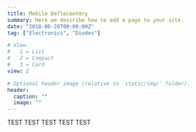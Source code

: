```yaml
---
title: Mobile Defleceotmry
summary: Here we describe how to add a page to your site.
date: "2018-06-28T00:00:00Z"
tag: ["Electronics", "Diodes"]

# View.
#   1 = List
#   2 = Compact
#   3 = Card
view: 2

# Optional header image (relative to `static/img/` folder).
header:
  caption: ""
  image: ""
---
```


TEST
TEST
TEST
TEST
TEST
